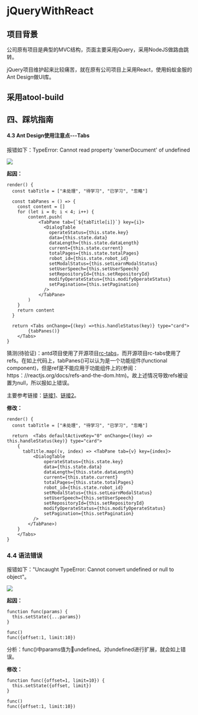 # jQueryWithReact

## 项目背景

公司原有项目是典型的MVC结构，页面主要采用jQuery，采用NodeJS做路由跳转。

jQuery项目维护起来比较痛苦，就在原有公司项目上采用React，使用蚂蚁金服的Ant Design做UI库。

## 采用atool-build



四、踩坑指南
---

#### 4.3 Ant Design使用注意点---Tabs

报错如下：TypeError: Cannot read property 'ownerDocument' of undefined

![](https://raw.githubusercontent.com/Bian2017/jQueryWithReact/master/doc/img/QQ20180815-174847.png)

**起因：**

```JS
render() {
  const tabTitle = ["未处理", "待学习", "已学习", "忽略"]

  const tabPanes = () => {
    const content = []
    for (let i = 0; i < 4; i++) {
        content.push(
            <TabPane tab={`${tabTitle[i]}`} key={i}>
              <DialogTable
                operateStatus={this.state.key}
                data={this.state.data}
                dataLength={this.state.dataLength}
                current={this.state.current}
                totalPages={this.state.totalPages}
                robot_id={this.state.robot_id}
                setModalStatus={this.setLearnModalStatus}
                setUserSpeech={this.setUserSpeech}
                setRepositoryId={this.setRepositoryId}
                modifyOperateStatus={this.modifyOperateStatus}
                setPagination={this.setPagination}
              />
            </TabPane>
        )
    }
    return content
  }

  return <Tabs onChange={(key) =>this.handleStatus(key)} type="card">
        {tabPanes()}
    </Tabs>
}
```

猜测(待验证)：antd项目使用了开源项目[rc-tabs](https://github.com/react-component/tabs)，而开源项目rc-tabs使用了refs。在如上代码上，tabPanes()可以认为是一个功能组件(functional component)，但是ref是不能应用于功能组件上的(参阅：https：//reactjs.org/docs/refs-and-the-dom.htm)。故上述情况导致refs被设置为null，所以报如上错误。


主要参考链接：[链接1](https://github.com/reactjs/react-autocomplete/issues/287)、[链接2](https://github.com/facebook/react/issues/9244)。


**修改：**

```JS
render() {
  const tabTitle = ["未处理", "待学习", "已学习", "忽略"]

  return  <Tabs defaultActiveKey="0" onChange={(key) => this.handleStatus(key)} type="card">
    {
      tabTitle.map((v, index) => <TabPane tab={v} key={index}>
          <DialogTable
              operateStatus={this.state.key}
              data={this.state.data}
              dataLength={this.state.dataLength}
              current={this.state.current}
              totalPages={this.state.totalPages}
              robot_id={this.state.robot_id}
              setModalStatus={this.setLearnModalStatus}
              setUserSpeech={this.setUserSpeech}
              setRepositoryId={this.setRepositoryId}
              modifyOperateStatus={this.modifyOperateStatus}
              setPagination={this.setPagination}
          />
        </TabPane>)
    }
    </Tabs>
}

```

### 4.4 语法错误

报错如下："Uncaught TypeError: Cannot convert undefined or null to object"。

![](https://raw.githubusercontent.com/Bian2017/jQueryWithReact/master/doc/img/QQ20180815-184910.png)

**起因：**

```JS
function func(params) {
  this.setState({...params})
}

func()              
func({offset:1, limit:10})
```

分析：func()中params值为undefined。对undefined进行扩展，就会如上错误。

**修改：**

```JS
function func({offset=1, limit=10}) {
  this.setState({offset, limit})
}

func()              
func({offset:1, limit:10})
```